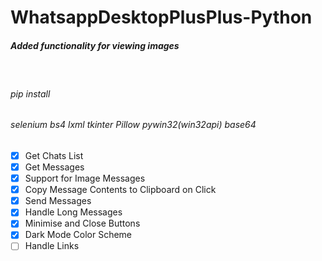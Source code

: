 # WhatsappDesktopPlusPlus-Python
 
 
##### Added functionality for viewing images

</br>
 
###### pip install
###### selenium bs4 lxml tkinter Pillow pywin32(win32api) base64

- [x] Get Chats List
- [x] Get Messages
- [x] Support for Image Messages
- [x] Copy Message Contents to Clipboard on Click
- [x] Send Messages
- [x] Handle Long Messages
- [x] Minimise and Close Buttons
- [x] Dark Mode Color Scheme
- [ ] Handle Links
